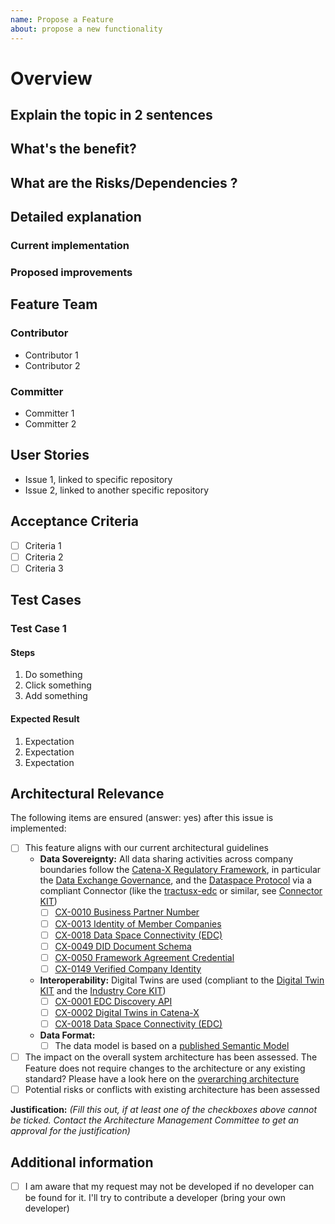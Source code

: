 ```yaml
---
name: Propose a Feature
about: propose a new functionality
---
```


# Overview
<!-- 
A clear and concise description of what the desired feature will look like. 
What is the purpose, what´s the expected result. 
Please describe.

Please see here an [example feature](https://github.com/eclipse-tractusx/sig-release/issues/882)
-->

## Explain the topic in 2 sentences
<!-- provide a short overview -->

## What's the benefit?
<!--  do we increase security/efficiency/ reduce complexity? -->

## What are the Risks/Dependencies ?
<!--  breaking change? Do you have an interface partner you need to align with? does it require review from the architecture team? -->

## Detailed explanation
<!-- explain the idea in detail , what is the current situation , what needs to be changed  -->

### Current implementation

### Proposed improvements

## Feature Team

### Contributor
<!-- names are already needed for open planning -->
- Contributor 1
- Contributor 2

### Committer
<!-- names are already needed for open planning -->
- Committer 1
- Committer 2
<!--  can be delivered after Planning Phase 1 -->

## User Stories
<!--  define the sub-issues that lead to the full development of this feature -->
- Issue 1, linked to specific repository
- Issue 2, linked to another specific repository

## Acceptance Criteria
<!--
Add all Acceptance Criteria. These criteria are important for the definition of done
-->
- [ ] Criteria 1
- [ ] Criteria 2
- [ ] Criteria 3

## Test Cases
<!-- add testcases - proposed structure (Description/Steps/Expected Result) -->

### Test Case 1
<!--  description -->
#### Steps

1. Do something
2. Click something
3. Add something

#### Expected Result

1. Expectation
2. Expectation
3. Expectation

## Architectural Relevance
<!--
The Architecture Management Committee monitors and controls the overarching architecture. It is essential that all applications and documentations follows a baseline set of standards and guidelines. These small checks ensure that the proposed change does not compromise our general principles.
-->
The following items are ensured (answer: yes) after this issue is implemented:

- [ ] This feature aligns with our current architectural guidelines
  - **Data Sovereignty:** All data sharing activities across company boundaries follow the [Catena-X Regulatory Framework](https://catenax-ev.github.io/docs/next/regulatory-framework/governance-framework), in particular the [Data Exchange Governance](https://catenax-ev.github.io/docs/next/regulatory-framework/20000ft/data-exchange-governance), and the [Dataspace Protocol](https://docs.internationaldataspaces.org/dataspace-protocol/overview/readme) via a compliant Connector (like the [tractusx-edc](https://github.com/eclipse-tractusx/tractusx-edc) or similar, see [Connector KIT](https://eclipse-tractusx.github.io/docs-kits/next/category/connector-kit))
    - [ ] [CX-0010 Business Partner Number](https://catenax-ev.github.io/docs/next/standards/CX-0010-BusinessPartnerNumber)
    - [ ] [CX-0013 Identity of Member Companies](https://catenax-ev.github.io/docs/next/standards/CX-0013-IdentityOfMemberCompanies)
    - [ ] [CX-0018 Data Space Connectivity (EDC)](https://catenax-ev.github.io/docs/next/standards/CX-0018-DataspaceConnectivity)
    - [ ] [CX-0049 DID Document Schema](https://catenax-ev.github.io/docs/next/standards/CX-0049-DIDDocumentSchema)
    - [ ] [CX-0050 Framework Agreement Credential](https://catenax-ev.github.io/docs/next/standards/CX-0050-FrameworkAgreementCredential)
    - [ ] [CX-0149 Verified Company Identity](https://catenax-ev.github.io/docs/next/standards/CX-0149-Dataspaceidentityandidentification)
  - **Interoperability:** Digital Twins are used (compliant to the [Digital Twin KIT](https://eclipse-tractusx.github.io/docs-kits/next/category/digital-twin-kit) and the [Industry Core KIT](https://eclipse-tractusx.github.io/docs-kits/next/category/industry-core-kit))
    - [ ] [CX-0001 EDC Discovery API](https://catenax-ev.github.io/docs/next/standards/CX-0001-EDCDiscoveryAPI)
    - [ ] [CX-0002 Digital Twins in Catena-X](https://catenax-ev.github.io/docs/next/standards/CX-0002-DigitalTwinsInCatenaX)
    - [ ] [CX-0018 Data Space Connectivity (EDC)](https://catenax-ev.github.io/docs/next/standards/CX-0018-DataspaceConnectivity)
  - **Data Format:**
    - [ ] The data model is based on a [published Semantic Model](https://github.com/eclipse-tractusx/sldt-semantic-models)
- [ ] The impact on the overall system architecture has been assessed. The Feature does not require changes to the architecture or any existing standard? Please have a look here on the [overarching architecture](https://eclipse-tractusx.github.io/docs/tutorials/e2e/inform/architecture)
- [ ] Potential risks or conflicts with existing architecture has been assessed

**Justification:** _(Fill this out, if at least one of the checkboxes above cannot be ticked. Contact the Architecture Management Committee to get an approval for the justification)_

## Additional information
<!-- this is only needed, if contributors and committers are not known during feature creation -->
- [ ] I am aware that my request may not be developed if no developer can be found for it. I'll try to contribute a developer (bring your own developer)